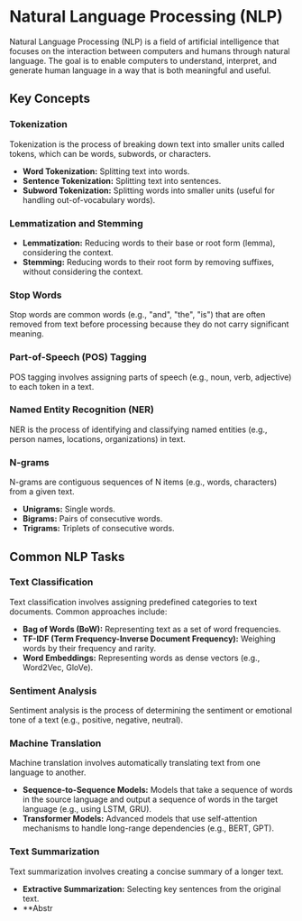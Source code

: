 # Natural Language Processing (NLP)

Natural Language Processing (NLP) is a field of artificial intelligence that focuses on the interaction between computers and humans through natural language. The goal is to enable computers to understand, interpret, and generate human language in a way that is both meaningful and useful.

## Key Concepts

### Tokenization
Tokenization is the process of breaking down text into smaller units called tokens, which can be words, subwords, or characters.

- **Word Tokenization:** Splitting text into words.
- **Sentence Tokenization:** Splitting text into sentences.
- **Subword Tokenization:** Splitting words into smaller units (useful for handling out-of-vocabulary words).

### Lemmatization and Stemming
- **Lemmatization:** Reducing words to their base or root form (lemma), considering the context.
- **Stemming:** Reducing words to their root form by removing suffixes, without considering the context.

### Stop Words
Stop words are common words (e.g., "and", "the", "is") that are often removed from text before processing because they do not carry significant meaning.

### Part-of-Speech (POS) Tagging
POS tagging involves assigning parts of speech (e.g., noun, verb, adjective) to each token in a text.

### Named Entity Recognition (NER)
NER is the process of identifying and classifying named entities (e.g., person names, locations, organizations) in text.

### N-grams
N-grams are contiguous sequences of N items (e.g., words, characters) from a given text.

- **Unigrams:** Single words.
- **Bigrams:** Pairs of consecutive words.
- **Trigrams:** Triplets of consecutive words.

## Common NLP Tasks

### Text Classification
Text classification involves assigning predefined categories to text documents. Common approaches include:

- **Bag of Words (BoW):** Representing text as a set of word frequencies.
- **TF-IDF (Term Frequency-Inverse Document Frequency):** Weighing words by their frequency and rarity.
- **Word Embeddings:** Representing words as dense vectors (e.g., Word2Vec, GloVe).

### Sentiment Analysis
Sentiment analysis is the process of determining the sentiment or emotional tone of a text (e.g., positive, negative, neutral).

### Machine Translation
Machine translation involves automatically translating text from one language to another.

- **Sequence-to-Sequence Models:** Models that take a sequence of words in the source language and output a sequence of words in the target language (e.g., using LSTM, GRU).
- **Transformer Models:** Advanced models that use self-attention mechanisms to handle long-range dependencies (e.g., BERT, GPT).

### Text Summarization
Text summarization involves creating a concise summary of a longer text.

- **Extractive Summarization:** Selecting key sentences from the original text.
- **Abstr
